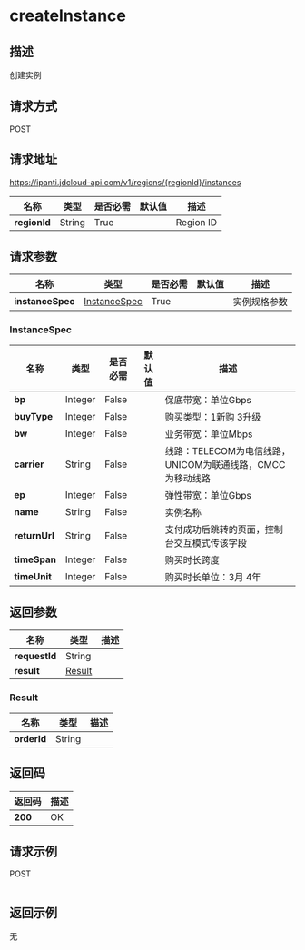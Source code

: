 # createInstance


## 描述
创建实例

## 请求方式
POST

## 请求地址
https://ipanti.jdcloud-api.com/v1/regions/{regionId}/instances

|名称|类型|是否必需|默认值|描述|
|---|---|---|---|---|
|**regionId**|String|True||Region ID|

## 请求参数
|名称|类型|是否必需|默认值|描述|
|---|---|---|---|---|
|**instanceSpec**|[InstanceSpec](##InstanceSpec)|True||实例规格参数|

### <a name="InstanceSpec">InstanceSpec</a>
|名称|类型|是否必需|默认值|描述|
|---|---|---|---|---|
|**bp**|Integer|False||保底带宽：单位Gbps|
|**buyType**|Integer|False||购买类型：1新购 3升级|
|**bw**|Integer|False||业务带宽：单位Mbps|
|**carrier**|String|False||线路：TELECOM为电信线路，UNICOM为联通线路，CMCC为移动线路|
|**ep**|Integer|False||弹性带宽：单位Gbps|
|**name**|String|False||实例名称|
|**returnUrl**|String|False||支付成功后跳转的页面，控制台交互模式传该字段|
|**timeSpan**|Integer|False||购买时长跨度|
|**timeUnit**|Integer|False||购买时长单位：3月 4年|

## 返回参数
|名称|类型|描述|
|---|---|---|
|**requestId**|String||
|**result**|[Result](##Result)||


### <a name="Result">Result</a>
|名称|类型|描述|
|---|---|---|
|**orderId**|String||

## 返回码
|返回码|描述|
|---|---|
|**200**|OK|

## 请求示例
POST
```

```

## 返回示例
无
